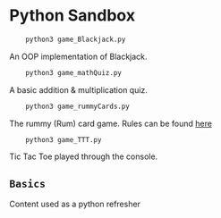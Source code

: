 # Python Sandbox

```py
	python3 game_Blackjack.py
```
An OOP implementation of Blackjack.

```py
	python3 game_mathQuiz.py
```
A basic addition & multiplication quiz. 

```py
	python3 game_rummyCards.py
```

The rummy (Rum) card game. Rules can be found [here](https://bicyclecards.com/how-to-play/rummy-rum/) 

```py
	python3 game_TTT.py
```

Tic Tac Toe played through the console.  

## `Basics`
Content used as a python refresher